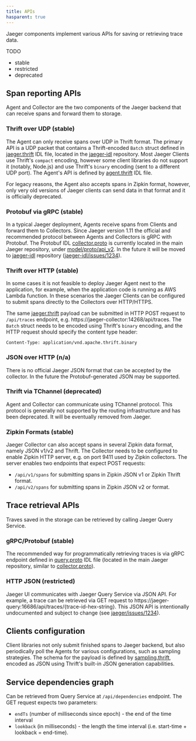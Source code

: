 ```yaml
---
title: APIs
hasparent: true
---
```


Jaeger components implement various APIs for saving or retrieving trace data.

TODO

  * stable
  * restricted
  * deprecated

## Span reporting APIs

Agent and Collector are the two components of the Jaeger backend that can receive spans and forward them to storage.

### Thrift over UDP (stable)

The Agent can only receive spans over UDP in Thrift format. The primary API is a UDP packet that contains a Thrift-encoded `Batch` struct defined in [jaeger.thrift][jaeger.thrift] IDL file, located in the [jaeger-idl][jaeger-idl] repository. Most Jaeger Clients use Thrift's `compact` encoding, however some client libraries do not support it (notably, Node.js) and use Thrift's `binary` encoding (sent to  a different UDP port). The Agent's API is defined by [agent.thrift][agent.thrift] IDL file.

For legacy reasons, the Agent also accepts spans in Zipkin format, however, only very old versions of Jaeger clients can send data in that format and it is officially deprecated.

### Protobuf via gRPC (stable)

In a typical Jaeger deployment, Agents receive spans from Clients and forward them to Collectors. Since Jaeger version 1.11 the official and recommended protocol between Agents and Collectors is gRPC with Protobuf. The Protobuf IDL [collector.proto][collector.proto] is currently located in the main Jaeger repository, under [model/proto/api_v2][collector.proto]. In the future it will be moved to [jaeger-idl][jaeger-idl] repository ([jaeger-idl/issues/1234](TODO-link)).

### Thrift over HTTP (stable)

In some cases it is not feasible to deploy Jaeger Agent next to the application, for example, when the application code is running as AWS Lambda function. In these scenarios the Jaeger Clients can be configured to submit spans directly to the Collectors over HTTP/HTTPS.

The same [jaeger.thrift][jaeger.thrift] payload can be submitted in HTTP POST request to `/api/traces` endpoint, e.g. https://jaeger-collector:14268/api/traces. The `Batch` struct needs to be encoded using Thrift's `binary` encoding, and the HTTP request should specify the content type header:

```
Content-Type: application/vnd.apache.thrift.binary
```

### JSON over HTTP (n/a)

There is no official Jaeger JSON format that can be accepted by the collector. In the future the Protobuf-generated JSON may be supported.

### Thrift via TChannel (deprecated)

Agent and Collector can communicate using TChannel protocol. This protocol is generally not supported by  the routing infrastructure and has been deprecated. It will be eventually removed from Jaeger.

### Zipkin Formats (stable)

Jaeger Collector can also accept spans in several Zipkin data format, namely JSON v1/v2 and Thrift. The Collector needs to be configured to enable Zipkin HTTP server, e.g. on port 9411 used by Zipkin collectors. The server enables two endpoints that expect POST requests:

* `/api/v1/spans` for submitting spans in Zipkin JSON v1 or Zipkin Thrift format.
* `/api/v2/spans` for submitting spans in Zipkin JSON v2 or format.

## Trace retrieval APIs

Traves saved in the storage can be retrieved by calling Jaeger Query Service.

### gRPC/Protobuf (stable)

The recommended way for programmatically retrieving traces is via gRPC endpoint defined in [query.proto][query.proto] IDL file (located in the main Jaeger repository, similar to [collector.proto][collector.proto]).

### HTTP JSON (restricted)

Jaeger UI communicates with Jaeger Query Service via JSON API. For example, a trace can be retrieved via GET request to https://jaeger-query:16686/api/traces/{trace-id-hex-string}. This JSON API is intentionally undocumented and subject to change (see [jaeger/issues/1234](TODO-link)).

## Clients configuration

Client libraries not only submit finished spans to Jaeger backend, but also periodically poll the Agents for various configurations, such as sampling strategies. The schema for the payload is defined by [sampling.thrift][sampling.thrift], encoded as JSON using Thrift's built-in JSON generation capabilities.

## Service dependencies graph

Can be retrieved from Query Service at `/api/dependencies` endpoint. The GET request expects two parameters:

* `endTs` (number of milliseconds since epoch) - the end of the time interval
* `lookback` (in milliseconds) - the length the time interval (i.e. start-time + lookback = end-time).

[jaeger.thrift]: TODO-link
[agent.thrift]: TODO-link
[sampling.thrift]: TODO-link
[collector.proto]: TODO-model/proto/api_v2/collector.proto
[query.proto]: TODO-model/proto/api_v2/query.proto
[jaeger-idl]: https://github/com/jaegertracing/jaeger-idl/
